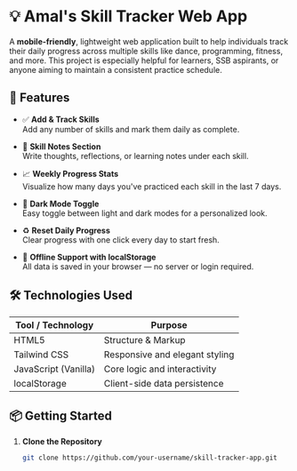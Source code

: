 # 💡 Amal's Skill Tracker Web App

A **mobile-friendly**, lightweight web application built to help individuals track their daily progress across multiple skills like dance, programming, fitness, and more. This project is especially helpful for learners, SSB aspirants, or anyone aiming to maintain a consistent practice schedule.

## 🚀 Features

- ✅ **Add & Track Skills**  
  Add any number of skills and mark them daily as complete.

- 📒 **Skill Notes Section**  
  Write thoughts, reflections, or learning notes under each skill.

- 📈 **Weekly Progress Stats**  
  Visualize how many days you've practiced each skill in the last 7 days.

- 🌙 **Dark Mode Toggle**  
  Easy toggle between light and dark modes for a personalized look.

- ♻️ **Reset Daily Progress**  
  Clear progress with one click every day to start fresh.

- 💾 **Offline Support with localStorage**  
  All data is saved in your browser — no server or login required.

## 🛠 Technologies Used

| Tool / Technology     | Purpose                             |
|-----------------------|-------------------------------------|
| HTML5                 | Structure & Markup                  |
| Tailwind CSS          | Responsive and elegant styling      |
| JavaScript (Vanilla)  | Core logic and interactivity        |
| localStorage          | Client-side data persistence        |

## 📦 Getting Started

1. **Clone the Repository**
   ```bash
   git clone https://github.com/your-username/skill-tracker-app.git
